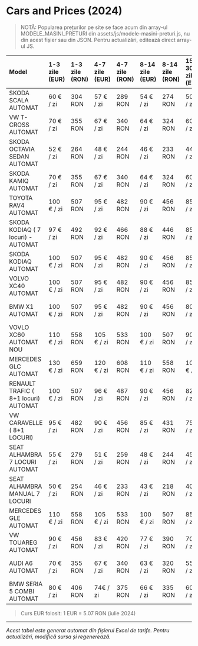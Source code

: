 # Cars and Prices (2024)

> NOTĂ: Popularea prețurilor pe site se face acum din array-ul MODELE_MASINI_PRETURI din assets/js/modele-masini-preturi.js, nu din acest fișier sau din JSON. Pentru actualizări, editează direct array-ul JS.

| Model | 1-3 zile (EUR) | 1-3 zile (RON) | 4-7 zile (EUR) | 4-7 zile (RON) | 8-14 zile (EUR) | 8-14 zile (RON) | 15-30 zile (EUR) | 15-30 zile (RON) | Garanție (EUR) | Asigurare Premium | Asigurare Integrală |
|:-------------------------------------|:-------------------|:-------------------|:-------------------|:-------------------|:--------------------|:--------------------|:---------------------|:---------------------|----------------:|:------------------------|:----------------------|
| SKODA SCALA AUTOMAT | 60 € / zi | 304 RON | 57 € / zi | 289 RON | 54 € / zi | 274 RON | 50 € / zi | 254 RON | 200 | 8€ / zi -> depozit 100 | 15€ / zi -> depozit 0 |
| VW T-CROSS AUTOMAT | 70 € / zi | 355 RON | 67 € / zi | 340 RON | 64 € / zi | 324 RON | 60 € / zi | 304 RON | 250 | 9€ / zi -> depozit 100 | 17€ / zi -> depozit 0 |
| SKODA OCTAVIA SEDAN AUTOMAT | 52 € / zi | 264 RON | 48  € / zi | 244 RON | 46 € / zi | 233 RON | 44 € / zi | 223 RON | 200 | 10€ / zi -> depozit 100 | 18€ / zi -> depozit 0 |
| SKODA KAMIQ AUTOMAT | 70 € / zi | 355 RON | 67 € / zi | 340 RON | 64 € / zi | 324 RON | 60 € / zi | 304 RON | 250 | 13€ / zi -> depozit 100 | 20€ / zi -> depozit 0 |
| TOYOTA RAV4 AUTOMAT | 100 € / zi | 507 RON | 95 € / zi | 482 RON | 90 € / zi | 456 RON | 85 € / zi | 431 RON | 300 | 15€ / zi -> depozit 100 | 22€ / zi -> depozit 0 |
| SKODA KODIAQ ( 7 locuri) - AUTOMAT | 97 € / zi | 492 RON | 92 € / zi | 466 RON | 88 € / zi | 446 RON | 85 € / zi | 431 RON | 300 | 15€ / zi -> depozit 100 | 22€ / zi -> depozit 0 |
| SKODA KODIAQ AUTOMAT | 100 € / zi | 507 RON | 95 € / zi | 482 RON | 90 € / zi | 456 RON | 85 € / zi | 431 RON | 300 | 15€ / zi -> depozit 100 | 22€ / zi -> depozit 0 |
| VOLVO XC40 AUTOMAT | 100 € / zi | 507 RON | 95 € / zi | 482 RON | 90 € / zi | 456 RON | 85 € / zi | 431 RON | 300 | 13€ / zi -> depozit 100 | 20€ / zi -> depozit 0 |
| BMW X1 AUTOMAT | 100 € / zi | 507 RON | 95 € / zi | 482 RON | 90 € / zi | 456 RON | 80 € / zi | 406 RON | 300 | 15€ / zi -> depozit 100 | 22€ / zi -> depozit 0 |
| VOVLO XC60 AUTOMAT NOU | 110 € / zi | 558 RON | 105 € / zi | 533 RON | 100 € / zi | 507 RON | 90 € / zi | 456 RON | 300 | 15€ / zi -> depozit 100 | 22€ / zi -> depozit 0 |
| MERCEDES GLC AUTOMAT | 130 € / zi | 659 RON | 120 € / zi | 608 RON | 110 € / zi | 558 RON | 100 € / zi | 507 RON | 400 | 20€ / zi -> depozit 100 | 28€ / zi -> depozit 0 |
| RENAULT TRAFIC ( 8+1 locuri) AUTOMAT | 100 € / zi | 507 RON | 96 € / zi | 487 RON | 90 € / zi | 456 RON | 82 € / zi | 416 RON | 400 | 20€ / zi -> depozit 100 | 28€ / zi -> depozit 0 |
| VW CARAVELLE ( 8+1 LOCURI) | 95 € / zi | 482 RON | 90 € / zi | 456 RON | 85 € / zi | 431 RON | 75 € / zi | 380 RON | 400 | 20€ / zi -> depozit 100 | 28€ / zi -> depozit 0 |
| SEAT ALHAMBRA 7 LOCURI  AUTOMAT | 55 € / zi | 279 RON | 51 € / zi | 259 RON | 48 € / zi | 244 RON | 45 € / zi | 228 RON | 200 | 9€ / zi -> depozit 100 | . |
| SEAT ALHAMBRA MANUAL 7 LOCURI | 50 € / zi | 254 RON | 46 € / zi | 233 RON | 43 € / zi | 218 RON | 40 € / zi | 203 RON | 200 | 9€ / zi -> depozit 100 | . |
| MERCEDES GLE AUTOMAT | 110 € / zi | 558 RON | 105 € / zi | 533 RON | 100 € / zi | 507 RON | 85 € / zi | 431 RON | 400 | 17€ / zi -> depozit 100 | 24€ / zi -> depozit 0 |
| VW TOUAREG AUTOMAT | 90 € / zi | 456 RON | 83 € / zi | 420 RON | 77 € / zi | 390 RON | 70 € / zi | 355 RON | 400 | 15€ / zi -> depozit 100 | 22€ / zi -> depozit 0 |
| AUDI A6 AUTOMAT | 70 € / zi | 355 RON | 67 € / zi | 340 RON | 63 € / zi | 320 RON | 55 € / zi | 279 RON | 300 | 13€ / zi -> depozit 100 | . |
| BMW SERIA 5 COMBI AUTOMAT | 80 € / zi | 406 RON | 74€ / zi | 375 RON | 66 € / zi | 335 RON | 60 € / zi | 304 RON | 300 | 13€ / zi -> depozit 100 | 20€ / zi -> depozit 0 |

> Curs EUR folosit: 1 EUR = 5.07 RON (iulie 2024)

---

*Acest tabel este generat automat din fișierul Excel de tarife. Pentru actualizări, modifică sursa și regenerează.* 